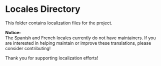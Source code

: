 # Locales Directory

This folder contains localization files for the project.

**Notice:**  
The Spanish and French locales currently do not have maintainers. If you are interested in helping maintain or improve these translations, please consider contributing!

Thank you for supporting localization efforts!
